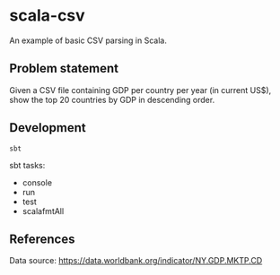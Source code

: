 # scala-csv

An example of basic CSV parsing in Scala.

## Problem statement

Given a CSV file containing GDP per country per year (in current US$), show the top 20 countries by GDP in descending order.

## Development

```
sbt
```

sbt tasks:

- console
- run
- test
- scalafmtAll

## References

Data source: https://data.worldbank.org/indicator/NY.GDP.MKTP.CD
